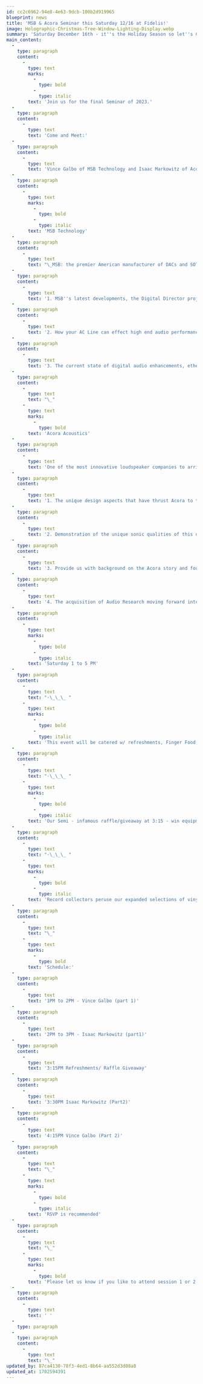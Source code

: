 ```yaml
---
id: cc2c6962-94e8-4e63-9dcb-100b2d919965
blueprint: news
title: 'MSB & Acora Seminar this Saturday 12/16 at Fidelis!'
image: Holographic-Christmas-Tree-Window-Lighting-Display.webp
summary: 'Saturday December 16th - it''s the Holiday Season so let''s Celebrate Music Reproduction!'
main_content:
  -
    type: paragraph
    content:
      -
        type: text
        marks:
          -
            type: bold
          -
            type: italic
        text: 'Join us for the final Seminar of 2023.'
  -
    type: paragraph
    content:
      -
        type: text
        text: 'Come and Meet:'
  -
    type: paragraph
    content:
      -
        type: text
        text: 'Vince Galbo of MSB Technology and Isaac Markowitz of Acora Acoustics'
  -
    type: paragraph
    content:
      -
        type: text
        marks:
          -
            type: bold
          -
            type: italic
        text: 'MSB Technology'
  -
    type: paragraph
    content:
      -
        type: text
        text: "\_MSB: the premier American manufacturer of DACs and SOTA digital solutions. Vince will discuss:"
  -
    type: paragraph
    content:
      -
        type: text
        text: '1. MSB''s latest developments, the Digital Director project.'
  -
    type: paragraph
    content:
      -
        type: text
        text: '2. How your AC Line can effect high end audio performance and steps to optimize the system.'
  -
    type: paragraph
    content:
      -
        type: text
        text: '3. The current state of digital audio enhancements, ethernet filtering, and more.'
  -
    type: paragraph
    content:
      -
        type: text
        text: "\_"
      -
        type: text
        marks:
          -
            type: bold
        text: 'Acora Acoustics'
  -
    type: paragraph
    content:
      -
        type: text
        text: 'One of the most innovative loudspeaker companies to arrive on the scene in the last decade. Isaac will discuss:'
  -
    type: paragraph
    content:
      -
        type: text
        text: '1. The unique design aspects that have thrust Acora to the forefront of the specialty loudspeaker marketplace.'
  -
    type: paragraph
    content:
      -
        type: text
        text: '2. Demonstration of the unique sonic qualities of this design.'
  -
    type: paragraph
    content:
      -
        type: text
        text: '3. Provide us with background on the Acora story and founder Valario Cora.'
  -
    type: paragraph
    content:
      -
        type: text
        text: '4. The acquisition of Audio Research moving forward into 2024.'
  -
    type: paragraph
    content:
      -
        type: text
        marks:
          -
            type: bold
          -
            type: italic
        text: 'Saturday 1 to 5 PM'
  -
    type: paragraph
    content:
      -
        type: text
        text: "·\_\_\_ "
      -
        type: text
        marks:
          -
            type: bold
          -
            type: italic
        text: 'This event will be catered w/ refreshments, Finger Food, and select libations'
  -
    type: paragraph
    content:
      -
        type: text
        text: "·\_\_\_ "
      -
        type: text
        marks:
          -
            type: bold
          -
            type: italic
        text: 'Our Semi - infamous raffle/giveaway at 3:15 - win equipment, accessories and LP''s and CD''s'
  -
    type: paragraph
    content:
      -
        type: text
        text: "·\_\_\_ "
      -
        type: text
        marks:
          -
            type: bold
          -
            type: italic
        text: 'Record collectors peruse our expanded selections of vinyl and CDs'
  -
    type: paragraph
    content:
      -
        type: text
        text: "\_"
      -
        type: text
        marks:
          -
            type: bold
        text: 'Schedule:'
  -
    type: paragraph
    content:
      -
        type: text
        text: '1PM to 2PM - Vince Galbo (part 1)'
  -
    type: paragraph
    content:
      -
        type: text
        text: '2PM to 3PM - Isaac Markowitz (part1)'
  -
    type: paragraph
    content:
      -
        type: text
        text: '3:15PM Refreshments/ Raffle Giveaway'
  -
    type: paragraph
    content:
      -
        type: text
        text: '3:30PM Isaac Markowitz (Part2)'
  -
    type: paragraph
    content:
      -
        type: text
        text: '4:15PM Vince Galbo (Part 2)'
  -
    type: paragraph
    content:
      -
        type: text
        text: "\_"
      -
        type: text
        marks:
          -
            type: bold
          -
            type: italic
        text: 'RSVP is recommended'
  -
    type: paragraph
    content:
      -
        type: text
        text: "\_"
      -
        type: text
        marks:
          -
            type: bold
        text: 'Please let us know if you like to attend session 1 or 2'
  -
    type: paragraph
    content:
      -
        type: text
        text: ' '
  -
    type: paragraph
  -
    type: paragraph
    content:
      -
        type: text
        text: "\_"
updated_by: 87ca4130-78f3-4ed1-8b64-aa552d3d08a8
updated_at: 1702594391
---
```

